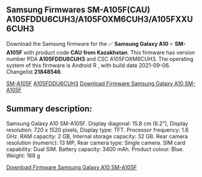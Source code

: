 <h2>Samsung Firmwares SM-A105F(CAU) A105FDDU6CUH3/A105FOXM6CUH3/A105FXXU6CUH3</h2>
Download the Samsung firmware for the ✅ <strong>Samsung Galaxy A10 </strong> ⭐ <strong>SM-A105F</strong> with product code <strong>CAU</strong> <strong> from Kazakhstan</strong>. This firmware has version number PDA <strong>A105FDDU6CUH3</strong> and CSC A105FOXM6CUH3. The operating system of this firmware is Android R , with build date 2021-09-06. Changelist <strong>21848546</strong>.


[SM-A105F](https://samfirm.shop/samsung/model/SM-A105F)
[A105FDDU6CUH3](https://samfirm.shop/samsung/pda/A105FDDU6CUH3)
[Download Firmware Samsung Galaxy A10 SM-A105F](https://samfirm.shop/samsung/firmware/452945)
<h2>Summary description:</h2>
<p>Samsung Galaxy A10 SM-A105F. Display diagonal: 15.8 cm (6.2"), Display resolution: 720 x 1520 pixels, Display type: TFT. Processor frequency: 1.6 GHz. RAM capacity: 2 GB, Internal storage capacity: 32 GB. Rear camera resolution (numeric): 13 MP, Rear camera type: Single camera. SIM card capability: Dual SIM. Battery capacity: 3400 mAh. Product colour: Blue. Weight: 168 g</p>


[Download Firmware Samsung Galaxy A10 SM-A105F](https://samfirm.shop/samsung/firmware/452945)
